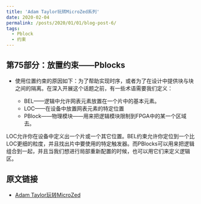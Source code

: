 ```yaml
---
title: 'Adam Taylor玩转MicroZed系列'
date: 2020-02-04
permalink: /posts/2020/01/01/blog-post-6/
tags:
  - Pblock
  - 约束
---
```


## 第75部分：放置约束——Pblocks

* 使用位置约束的原因如下：为了帮助实现时序，或者为了在设计中提供块与块之间的隔离。在深入开展这个话题之前，有一些术语需要我们定义：

  * BEL——逻辑中允许网表元素放置在一个片中的基本元素。
  * LOC——在设备中放置网表元素的特定位置
  * PBlock——物理模块——用来把逻辑模块限制到FPGA中的某一个区域去。

LOC允许你在设备中定义出一个片或一个其它位置。BEL约束允许你定位到一个比LOC更细的粒度，并且找出片中要使用的特定触发器。而PBlocks可以用来把逻辑组合到一起，并且当我们想进行局部重新配置的时候，也可以用它们来定义逻辑区。

原文链接
----
- [Adam Taylor玩转MicroZed](http://xilinx.eepw.com.cn/news/article/a/1565)

